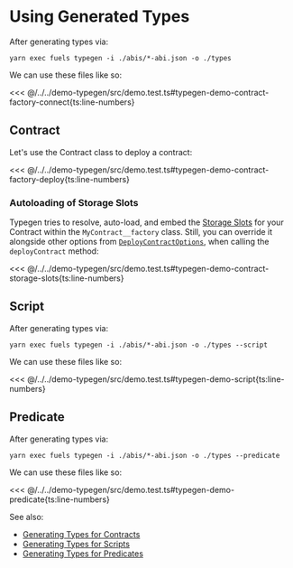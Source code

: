 <!-- TODO: Replace plan-text by code-snippets -->

# Using Generated Types

After generating types via:

```console
yarn exec fuels typegen -i ./abis/*-abi.json -o ./types
```

We can use these files like so:

<<< @/../../demo-typegen/src/demo.test.ts#typegen-demo-contract-factory-connect{ts:line-numbers}

## Contract

Let's use the Contract class to deploy a contract:

<<< @/../../demo-typegen/src/demo.test.ts#typegen-demo-contract-factory-deploy{ts:line-numbers}

### Autoloading of Storage Slots

Typegen tries to resolve, auto-load, and embed the [Storage Slots](../contracts//storage-slots.md) for your Contract within the `MyContract__factory` class. Still, you can override it alongside other options from [`DeployContractOptions`](https://github.com/FuelLabs/fuels-ts/blob/a64b67b9fb2d7f764ab9151a21d2266bf2df3643/packages/contract/src/contract-factory.ts#L19-L24), when calling the `deployContract` method:

<<< @/../../demo-typegen/src/demo.test.ts#typegen-demo-contract-storage-slots{ts:line-numbers}

## Script

After generating types via:

```console
yarn exec fuels typegen -i ./abis/*-abi.json -o ./types --script
```

We can use these files like so:

<<< @/../../demo-typegen/src/demo.test.ts#typegen-demo-script{ts:line-numbers}

## Predicate

After generating types via:

```console
yarn exec fuels typegen -i ./abis/*-abi.json -o ./types --predicate
```

We can use these files like so:

<<< @/../../demo-typegen/src/demo.test.ts#typegen-demo-predicate{ts:line-numbers}

See also:

- [Generating Types for Contracts](./generating-types-from-abi.md#generating-types-for-contracts)
- [Generating Types for Scripts](./generating-types-from-abi.md#generating-types-for-scripts)
- [Generating Types for Predicates](./generating-types-from-abi.md#generating-types-for-predicates)

